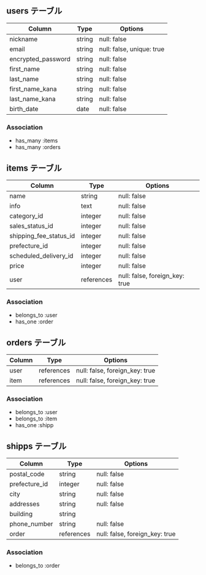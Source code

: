 ## users テーブル

| Column             | Type   | Options                    |
| ------------------ | ------ | -------------------------- |
| nickname           | string | null: false                |
| email              | string | null: false, unique: true  |
| encrypted_password | string | null: false                |
| first_name         | string | null: false                |
| last_name          | string | null: false                |
| first_name_kana    | string | null: false                |
| last_name_kana     | string | null: false                |
| birth_date         | date   | null: false                |


### Association

- has_many :items
- has_many :orders


## items テーブル

| Column                 | Type       | Options                        |
| ---------------------- | ---------- | ------------------------------ |
| name                   | string     | null: false                    |
| info                   | text       | null: false                    |
| category_id            | integer    | null: false                    |
| sales_status_id        | integer    | null: false                    |
| shipping_fee_status_id | integer    | null: false                    |
| prefecture_id          | integer    | null: false                    |
| scheduled_delivery_id  | integer    | null: false                    |
| price                  | integer    | null: false                    |
| user                   | references | null: false, foreign_key: true |

### Association

- belongs_to :user
- has_one :order


## orders テーブル

| Column | Type       | Options                        |
| ------ | ---------- | ------------------------------ |
| user   | references | null: false, foreign_key: true |
| item   | references | null: false, foreign_key: true |

### Association

- belongs_to :user
- belongs_to :item
- has_one :shipp


## shipps テーブル

| Column           | Type       | Options                        |
| ---------------- | ---------- | ------------------------------ |
| postal_code      | string     | null: false                    |
| prefecture_id    | integer    | null: false                    |
| city             | string     | null: false                    |
| addresses        | string     | null: false                    |
| building         | string     |                                |
| phone_number     | string     | null: false                    |
| order            | references | null: false, foreign_key: true |

### Association

- belongs_to :order